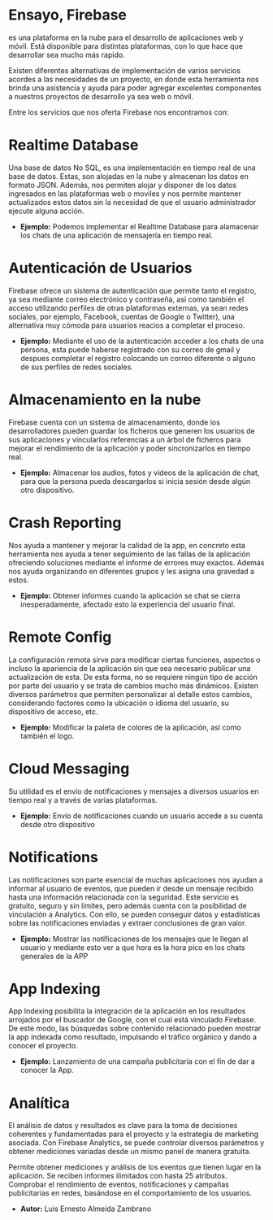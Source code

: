 # Ensayo, Firebase

es una plataforma en la nube para el desarrollo de aplicaciones web y móvil. Está disponible para distintas plataformas, con lo que hace que desarrollar sea mucho más rapido.

Existen diferentes alternativas de implementación de varios servicios acordes a las necesidades de un proyecto, en donde esta herramienta nos brinda una asistencia y ayuda para poder agregar excelentes componentes a nuestros proyectos de desarrollo ya sea web o móvil.

Entre los servicios que nos oferta Firebase nos encontramos con:

# Realtime Database
Una base de datos No SQL, es una implementación en tiempo real de una base de datos. Estas, son alojadas en la nube y almacenan los datos en formato JSON. Además, nos permiten alojar y disponer de los datos ingresados en las plataformas web o moviles y nos permite mantener actualizados estos datos sin la necesidad de que el usuario administrador ejecute alguna acción.

 - **Ejemplo:** Podemos implementar el Realtime Database para alamacenar los chats de una aplicación de mensajería en tiempo real.

# Autenticación de Usuarios
Firebase ofrece un sistema de autenticación que permite tanto el registro, ya sea mediante correo electrónico y contraseña, así como también el acceso utilizando perfiles de otras plataformas externas, ya sean redes sociales, por ejemplo, Facebook, cuentas de Google o Twitter), una alternativa muy cómoda para usuarios reacios a completar el proceso.

 - **Ejemplo:** Mediante el uso de la autenticación acceder a los chats de una persona, esta puede haberse registrado con su correo de gmail y despues completar el registro colocando un correo diferente o alguno de sus perfiles de redes sociales.

# Almacenamiento en la nube

Firebase cuenta con un sistema de almacenamiento, donde los desarrolladores pueden guardar los ficheros que generen los usuarios de sus aplicaciones y vincularlos referencias a un árbol de ficheros para mejorar el rendimiento de la aplicación y poder sincronizarlos en tiempo real.

 - **Ejemplo:** Almacenar los audios, fotos y videos de la aplicación de chat, para que la persona pueda descargarlos si inicia sesión desde algún otro dispositivo.


# Crash Reporting

Nos ayuda a mantener y mejorar la calidad de la app, en concreto esta herramienta nos ayuda a tener seguimiento de las fallas de la aplicación ofreciendo soluciones mediante el informe de errores muy exactos. Además nos ayuda organizando en diferentes grupos y les asigna una gravedad a estos.

 - **Ejemplo:** Obtener informes cuando la aplicación se chat se cierra inesperadamente, afectado esto la experiencia del usuario final.

# Remote Config

La configuración remota sirve para modificar ciertas funciones, aspectos o incluso la apariencia de la aplicación sin que sea necesario publicar una actualización de esta. De esta forma, no se requiere ningún tipo de acción por parte del usuario y se trata de cambios mucho más dinámicos. Existen diversos parámetros que permiten personalizar al detalle estos cambios, considerando factores como la ubicación o idioma del usuario, su dispositivo de acceso, etc.

 - **Ejemplo:** Modificar la paleta de colores de la aplicación, así como también el logo.

# Cloud Messaging

Su utilidad es el envío de notificaciones y mensajes a diversos usuarios en tiempo real y a través de varias plataformas.

 - **Ejemplo:** Envío de notificaciones cuando un usuario accede a su cuenta desde otro dispositivo

# Notifications

Las notificaciones son parte esencial de muchas aplicaciones nos ayudan a informar al usuario de eventos, que pueden ir desde un mensaje recibido hasta una información relacionada con la seguridad. Este servicio es gratuito, seguro y sin límites, pero además cuenta con la posibilidad de vinculación a Analytics. Con ello, se pueden conseguir datos y estadísticas sobre las notificaciones enviadas y extraer conclusiones de gran valor.

 - **Ejemplo:** Mostrar las notificaciones de los mensajes que le llegan al usuario y mediante esto ver a que hora es la hora pico en los chats generales de la APP

# App Indexing

App Indexing posibilita la integración de la aplicación en los resultados arrojados por el buscador de Google, con el cual está vinculado Firebase. De este modo, las búsquedas sobre contenido relacionado pueden mostrar la app indexada como resultado, impulsando el tráfico orgánico y dando a conocer el proyecto.

 - **Ejemplo:** Lanzamiento de una campaña publicitaria con el fin de dar a conocer la App.

# Analítica

El análisis de datos y resultados es clave para la toma de decisiones coherentes y fundamentadas para el proyecto y la estrategia de marketing asociada. Con Firebase Analytics, se puede controlar diversos parámetros y obtener mediciones variadas desde un mismo panel de manera gratuita.

Permite obtener mediciones y análisis de los eventos que tienen lugar en la aplicación. Se reciben informes ilimitados con hasta 25 atributos. Comprobar el rendimiento de eventos, notificaciones y campañas publicitarias en redes, basándose en el comportamiento de los usuarios.

 - **Autor:** Luis Ernesto Almeida Zambrano

